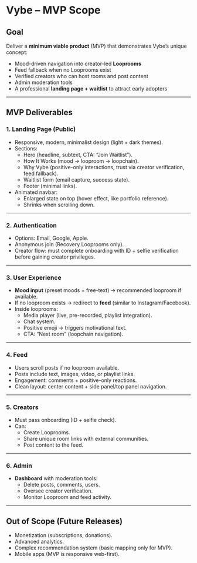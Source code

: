 # Vybe – MVP Scope

## Goal
Deliver a **minimum viable product** (MVP) that demonstrates Vybe’s unique concept:
- Mood-driven navigation into creator-led **Looprooms**
- Feed fallback when no Looprooms exist
- Verified creators who can host rooms and post content
- Admin moderation tools
- A professional **landing page + waitlist** to attract early adopters

---

## MVP Deliverables

### 1. Landing Page (Public)
- Responsive, modern, minimalist design (light + dark themes).
- Sections:
  - Hero (headline, subtext, CTA: “Join Waitlist”).
  - How It Works (mood → looproom → loopchain).
  - Why Vybe (positive-only interactions, trust via creator verification, feed fallback).
  - Waitlist form (email capture, success state).
  - Footer (minimal links).
- Animated navbar:
  - Enlarged state on top (hover effect, like portfolio reference).
  - Shrinks when scrolling down.

---

### 2. Authentication
- Options: Email, Google, Apple.
- Anonymous join (Recovery Looprooms only).
- Creator flow: must complete onboarding with ID + selfie verification before gaining creator privileges.

---

### 3. User Experience
- **Mood input** (preset moods + free-text) → recommended looproom if available.
- If no looproom exists → redirect to **feed** (similar to Instagram/Facebook).
- Inside looprooms:
  - Media player (live, pre-recorded, playlist integration).
  - Chat system.
  - Positive emoji → triggers motivational text.
  - CTA: “Next room” (loopchain navigation).

---

### 4. Feed
- Users scroll posts if no looproom available.
- Posts include text, images, video, or playlist links.
- Engagement: comments + positive-only reactions.
- Clean layout: center content + side panel/top panel navigation.

---

### 5. Creators
- Must pass onboarding (ID + selfie check).
- Can:
  - Create Looprooms.
  - Share unique room links with external communities.
  - Post content to the feed.

---

### 6. Admin
- **Dashboard** with moderation tools:
  - Delete posts, comments, users.
  - Oversee creator verification.
  - Monitor Looproom and feed activity.

---

## Out of Scope (Future Releases)
- Monetization (subscriptions, donations).
- Advanced analytics.
- Complex recommendation system (basic mapping only for MVP).
- Mobile apps (MVP is responsive web-first).
